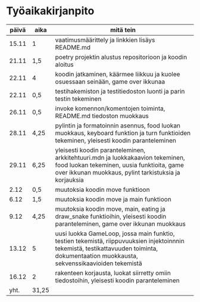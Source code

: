 # Työaikakirjanpito
 | **päivä** | **aika** | **mitä tein** 
 | --------- | -------- | ------------- 
 | 15.11 | 1 | vaatimusmäärittely ja linkkien lisäys README.md 
 | 21.11 | 1,5 | poetry projektin alustus repositorioon ja koodin aloitus
 | 22.11 | 4 | koodin jatkaminen, käärmee liikkuu ja kuolee osuessaan seinään, game over ikkunaa
 | 22.11 | 0,5 | testihakemiston ja testitiedoston luonti ja parin testin tekeminen
 | 26.11 | 0,5 | invoke komennon/komentojen toiminta, README.md tiedoston muokkaus
 | 28.11 | 4,25 | pylintin ja formatoinnin asennus, food luokan muokkaus, keyboard funktion ja turn funktioiden tekeminen, yleisesti koodin paranteleminen
 | 29.11 | 6,25 | yleisesti koodin paranteleminen, arkkitehtuuri.mdn ja luokkakaavion tekeminen, food luokan tekeminen, uusia funktioita, game over ikkunan muokkaus, pylint tarkistuksia ja korjauksia
 | 2.12 | 0,5 | muutoksia koodin move funktioon
 | 6.12 | 1,5 | muutoksia koodin move ja main funktioon
 | 9.12 | 4,25 | muutoksia koodin move, main, eating ja draw_snake funktioihin, yleisesti koodin paranteleminen, game over ikkunan muokkaus
 | 13.12 | 5 | uusi luokka GameLoop, jossa main funktio, testien tekemistä, riippuvuuksien injektoinnnin tekemistä, testikattavuuden toiminta, dokumentaation muokkausta, sekvenssikaavioiden tekemistä
 | 16.12 | 2 | rakenteen korjausta, luokat siirretty omiin tiedostoihin, yleisesti koodin paranteleminen
 | yht. | 31,25
